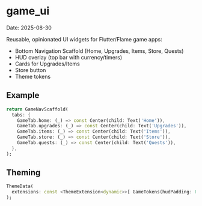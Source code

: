 # game_ui
Date: 2025-08-30

Reusable, opinionated UI widgets for Flutter/Flame game apps:
- Bottom Navigation Scaffold (Home, Upgrades, Items, Store, Quests)
- HUD overlay (top bar with currency/timers)
- Cards for Upgrades/Items
- Store button
- Theme tokens

## Example
```dart
return GameNavScaffold(
  tabs: {
    GameTab.home: (_) => const Center(child: Text('Home')),
    GameTab.upgrades: (_) => const Center(child: Text('Upgrades')),
    GameTab.items: (_) => const Center(child: Text('Items')),
    GameTab.store: (_) => const Center(child: Text('Store')),
    GameTab.quests: (_) => const Center(child: Text('Quests')),
  },
);
```

## Theming
```dart
ThemeData(
  extensions: const <ThemeExtension<dynamic>>[ GameTokens(hudPadding: 8) ],
);
```
